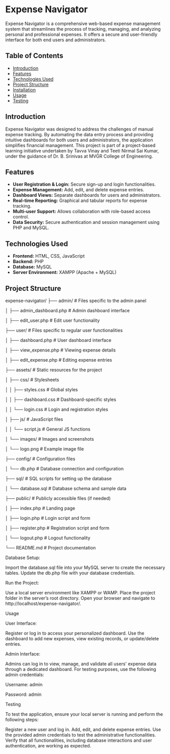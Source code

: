 # Expense Navigator

Expense Navigator is a comprehensive web-based expense management system that streamlines the process of tracking, managing, and analyzing personal and professional expenses. It offers a secure and user-friendly interface for both end users and administrators.

## Table of Contents

- [Introduction](#introduction)
- [Features](#features)
- [Technologies Used](#technologies-used)
- [Project Structure](#project-structure)
- [Installation](#installation)
- [Usage](#usage)
- [Testing](#testing)


## Introduction

Expense Navigator was designed to address the challenges of manual expense tracking. By automating the data entry process and providing intuitive dashboards for both users and administrators, the application simplifies financial management. This project is part of a project-based learning initiative undertaken by Tavva Vinay and Teeti Nirmal Sai Kumar, under the guidance of Dr. B. Srinivas at MVGR College of Engineering.

## Features

- **User Registration & Login:** Secure sign-up and login functionalities.
- **Expense Management:** Add, edit, and delete expense entries.
- **Dashboard Views:** Separate dashboards for users and administrators.
- **Real-time Reporting:** Graphical and tabular reports for expense tracking.
- **Multi-user Support:** Allows collaboration with role-based access control.
- **Data Security:** Secure authentication and session management using PHP and MySQL.

## Technologies Used

- **Frontend:** HTML, CSS, JavaScript
- **Backend:** PHP
- **Database:** MySQL
- **Server Environment:** XAMPP (Apache + MySQL)

## Project Structure

expense-navigator/
├── admin/                       # Files specific to the admin panel

│   ├── admin_dashboard.php      # Admin dashboard interface

│   ├── edit_user.php            # Edit user functionality

├── user/                        # Files specific to regular user functionalities

│   ├── dashboard.php            # User dashboard interface

│   ├── view_expense.php         # Viewing expense details

│   ├── edit_expense.php         # Editing expense entries

├── assets/                      # Static resources for the project

│   ├── css/                     # Stylesheets

│   │   ├── styles.css           # Global styles

│   │   ├── dashboard.css        # Dashboard-specific styles

│   │   └── login.css            # Login and registration styles

│   ├── js/                      # JavaScript files

│   │   └── script.js            # General JS functions

│   └── images/                  # Images and screenshots

│       └── logo.png             # Example image file

├── config/                      # Configuration files

│   └── db.php                   # Database connection and configuration

├── sql/                         # SQL scripts for setting up the database

│   └── database.sql             # Database schema and sample data

├── public/                      # Publicly accessible files (if needed)

│   ├── index.php                # Landing page

│   ├── login.php                # Login script and form

│   ├── register.php             # Registration script and form

│   └── logout.php               # Logout functionality

└── README.md                    # Project documentation



Database Setup:

Import the database.sql file into your MySQL server to create the necessary tables.
Update the db.php file with your database credentials.

Run the Project:

Use a local server environment like XAMPP or WAMP.
Place the project folder in the server’s root directory.
Open your browser and navigate to http://localhost/expense-navigator/.

Usage

User Interface:

Register or log in to access your personalized dashboard.
Use the dashboard to add new expenses, view existing records, or update/delete entries.

Admin Interface:

Admins can log in to view, manage, and validate all users' expense data through a dedicated dashboard.
For testing purposes, use the following admin credentials:

Username: admin

Password: admin

Testing

To test the application, ensure your local server is running and perform the following steps:

Register a new user and log in.
Add, edit, and delete expense entries.
Use the provided admin credentials to test the administrative functionalities.
Verify that all functionalities, including database interactions and user authentication, are working as expected.
